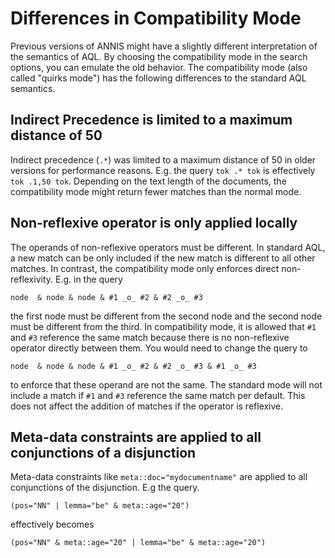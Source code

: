 # Differences in Compatibility Mode

Previous versions of ANNIS might have a slightly different interpretation of the semantics of AQL.
By choosing the compatibility mode in the search options, you can emulate the old behavior.
The compatibility mode (also called "quirks mode") has the following differences to the standard AQL semantics.

## Indirect Precedence is limited to a maximum distance of 50

Indirect precedence (`.*`) was limited to a maximum distance of 50 in older versions for performance reasons.
E.g. the query `tok .* tok` is effectively `tok .1,50 tok`.
Depending on the text length of the documents, the compatibility mode might return fewer matches than the normal mode.

## Non-reflexive operator is only applied locally

The operands of non-reflexive operators must be different.
In standard AQL, a new match can be only included if the new match is different to all other matches.
In contrast, the compatibility mode only enforces direct non-reflexivity.
E.g. in the query
```
node  & node & node & #1 _o_ #2 & #2 _o_ #3
``` 
the first node must be different from the second node and the second node must be different from the third.
In compatibility mode, it is allowed that `#1` and `#3` reference the same match because there is no 
non-reflexive operator directly between them.
You would need to change the query to
```
node  & node & node & #1 _o_ #2 & #2 _o_ #3 & #1 _o_ #3
``` 
to enforce that these operand are not the same.
The standard mode will not include a match if `#1` and `#3` reference the same match per default.
This does not affect the addition of matches if the operator is reflexive.

## Meta-data constraints are applied to all conjunctions of a disjunction

Meta-data constraints like `meta::doc="mydocumentname"` are applied to all conjunctions of the disjunction.
E.g the query.
```
(pos="NN" | lemma="be" & meta::age="20")
```
effectively becomes
```
(pos="NN" & meta::age="20" | lemma="be" & meta::age="20")
```